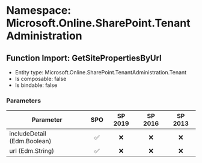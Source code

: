 # Namespace: Microsoft.Online.SharePoint.TenantAdministration

## Function Import: GetSitePropertiesByUrl

- Entity type: Microsoft.Online.SharePoint.TenantAdministration.Tenant
- Is composable: false
- Is bindable: false

### Parameters

Parameter | SPO | SP 2019 | SP 2016 | SP 2013
----------|:---:|:-------:|:-------:|:-------:
includeDetail (Edm.Boolean) | ✅ | ❌ | ❌ | ❌
url (Edm.String) | ✅ | ❌ | ❌ | ❌